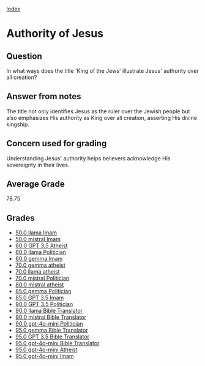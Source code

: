 
[Index](../index.md)
# Authority of Jesus
## Question
In what ways does the title 'King of the Jews' illustrate Jesus' authority over all creation?

## Answer from notes
The title not only identifies Jesus as the ruler over the Jewish people but also emphasizes His authority as King over all creation, asserting His divine kingship.

## Concern used for grading
Understanding Jesus' authority helps believers acknowledge His sovereignty in their lives.

## Average Grade
78.75

## Grades
 * [50.0 llama Imam](../answers/llama_Imam/Authority_of_Jesus.md)
 * [50.0 mistral Imam](../answers/mistral_Imam/Authority_of_Jesus.md)
 * [60.0 GPT 3.5 Atheist](../answers/GPT_3.5_Atheist/Authority_of_Jesus.md)
 * [60.0 llama Politician](../answers/llama_Politician/Authority_of_Jesus.md)
 * [60.0 gemma Imam](../answers/gemma_Imam/Authority_of_Jesus.md)
 * [70.0 gemma atheist](../answers/gemma_atheist/Authority_of_Jesus.md)
 * [70.0 llama atheist](../answers/llama_atheist/Authority_of_Jesus.md)
 * [70.0 mistral Politician](../answers/mistral_Politician/Authority_of_Jesus.md)
 * [80.0 mistral atheist](../answers/mistral_atheist/Authority_of_Jesus.md)
 * [85.0 gemma Politician](../answers/gemma_Politician/Authority_of_Jesus.md)
 * [85.0 GPT 3.5 Imam](../answers/GPT_3.5_Imam/Authority_of_Jesus.md)
 * [90.0 GPT 3.5 Politician](../answers/GPT_3.5_Politician/Authority_of_Jesus.md)
 * [90.0 llama Bible Translator](../answers/llama_Bible_Translator/Authority_of_Jesus.md)
 * [90.0 mistral Bible Translator](../answers/mistral_Bible_Translator/Authority_of_Jesus.md)
 * [90.0 gpt-4o-mini Politician](../answers/gpt-4o-mini_Politician/Authority_of_Jesus.md)
 * [95.0 gemma Bible Translator](../answers/gemma_Bible_Translator/Authority_of_Jesus.md)
 * [95.0 GPT 3.5 Bible Translator](../answers/GPT_3.5_Bible_Translator/Authority_of_Jesus.md)
 * [95.0 gpt-4o-mini Bible Translator](../answers/gpt-4o-mini_Bible_Translator/Authority_of_Jesus.md)
 * [95.0 gpt-4o-mini Atheist](../answers/gpt-4o-mini_Atheist/Authority_of_Jesus.md)
 * [95.0 gpt-4o-mini Imam](../answers/gpt-4o-mini_Imam/Authority_of_Jesus.md)
